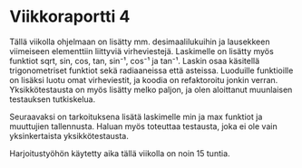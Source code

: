 # Viikkoraportti 4

Tällä viikolla ohjelmaan on lisätty mm. desimaalilukuihin ja lausekkeen viimeiseen elementtiin liittyviä virheviestejä. Laskimelle on lisätty myös funktiot sqrt, sin, cos, tan, sin⁻¹, cos⁻¹ ja tan⁻¹. Laskin osaa käsitellä trigonometriset funktiot sekä radiaaneissa että asteissa. Luoduille funktioille on lisäksi luotu omat virheviestit, ja koodia on refaktoroitu jonkin verran. Yksikkötestausta on myös lisätty melko paljon, ja olen aloittanut muunlaisen testauksen tutkiskelua.

Seuraavaksi on tarkoituksena lisätä laskimelle min ja max funktiot ja muuttujien tallennusta. Haluan myös toteuttaa testausta, joka ei ole vain yksinkertaista yksikkötestausta.

Harjoitustyöhön käytetty aika tällä viikolla on noin 15 tuntia.
